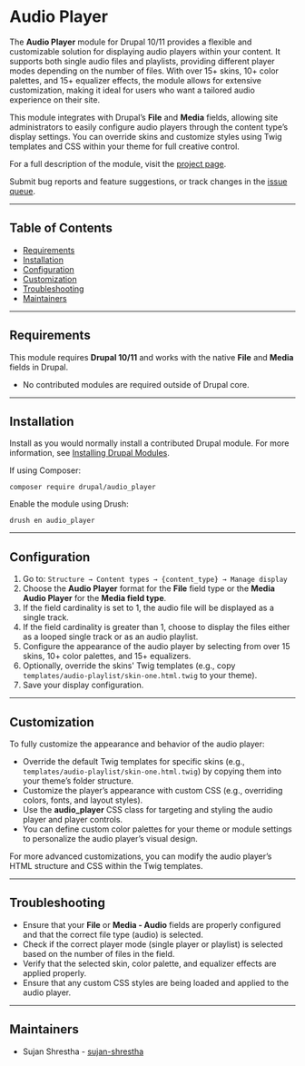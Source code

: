 Audio Player
============

The **Audio Player** module for Drupal 10/11 provides a flexible and
customizable solution for displaying audio players within your content.
It supports both single audio files and playlists, providing different
player modes depending on the number of files. With over 15+ skins, 10+
color palettes, and 15+ equalizer effects, the module allows for extensive
customization, making it ideal for users who want a tailored audio
experience on their site.

This module integrates with Drupal’s **File** and **Media** fields,
allowing site administrators to easily configure audio players through
the content type’s display settings. You can override skins and customize
styles using Twig templates and CSS within your theme for full creative control.

For a full description of the module, visit the [project page](https://www.drupal.org/project/audio_player).

Submit bug reports and feature suggestions, or track changes in the [issue queue](https://www.drupal.org/project/issues/audio_player).

* * *

Table of Contents
-----------------

*   [Requirements](#requirements)
*   [Installation](#installation)
*   [Configuration](#configuration)
*   [Customization](#customization)
*   [Troubleshooting](#troubleshooting)
*   [Maintainers](#maintainers)

* * *

Requirements
------------

This module requires **Drupal 10/11** and works with the native **File** and
**Media** fields in Drupal.

*   No contributed modules are required outside of Drupal core.

* * *

Installation
------------

Install as you would normally install a contributed Drupal module. For more
information, see [Installing Drupal Modules](https://www.drupal.org/docs/extending-drupal/installing-drupal-modules).

If using Composer:

    composer require drupal/audio_player

Enable the module using Drush:

    drush en audio_player

* * *

Configuration
-------------

1.  Go to: `Structure → Content types → {content_type} → Manage display`
2.  Choose the **Audio Player** format for the **File** field type or the
**Media Audio Player** for the **Media field type**.
3.  If the field cardinality is set to 1, the audio file will be displayed as a
single track.
4.  If the field cardinality is greater than 1, choose to display the files
either as a looped single track or as an audio playlist.
5.  Configure the appearance of the audio player by selecting from over 15
skins, 10+ color palettes, and 15+ equalizers.
6.  Optionally, override the skins' Twig templates
(e.g., copy `templates/audio-playlist/skin-one.html.twig` to your theme).
7.  Save your display configuration.

* * *

Customization
-------------

To fully customize the appearance and behavior of the audio player:

*   Override the default Twig templates for specific skins (e.g.,
`templates/audio-playlist/skin-one.html.twig`) by copying them into your
theme’s folder structure.
*   Customize the player’s appearance with custom CSS (e.g., overriding colors,
fonts, and layout styles).
*   Use the **audio_player** CSS class for targeting and styling the audio
player and player controls.
*   You can define custom color palettes for your theme or module settings to
personalize the audio player’s visual design.

For more advanced customizations, you can modify the audio player’s HTML
structure and CSS within the Twig templates.

* * *

Troubleshooting
---------------

*   Ensure that your **File** or **Media - Audio** fields are properly
configured and that the correct file type (audio) is selected.
*   Check if the correct player mode (single player or playlist) is selected
based on the number of files in the field.
*   Verify that the selected skin, color palette, and equalizer effects are
applied properly.
*   Ensure that any custom CSS styles are being loaded and applied to
the audio player.

* * *

Maintainers
-----------

*   Sujan Shrestha - [sujan-shrestha](https://www.drupal.org/u/sujan-shrestha)

